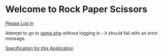 
<!DOCTYPE html>
<html>
<head>
<title>samyuktha 80c6087e - Rock Paper Scissors</title>

<!-- Latest compiled and minified CSS -->
<link rel="stylesheet" href="https://maxcdn.bootstrapcdn.com/bootstrap/3.3.6/css/bootstrap.min.css" integrity="sha384-1q8mTJOASx8j1Au+a5WDVnPi2lkFfwwEAa8hDDdjZlpLegxhjVME1fgjWPGmkzs7" crossorigin="anonymous">

<!-- Optional theme -->
<link rel="stylesheet" href="https://maxcdn.bootstrapcdn.com/bootstrap/3.3.6/css/bootstrap-theme.min.css" integrity="sha384-fLW2N01lMqjakBkx3l/M9EahuwpSfeNvV63J5ezn3uZzapT0u7EYsXMjQV+0En5r" crossorigin="anonymous">

<!-- Custom styles for this template -->
<link href="starter-template.css" rel="stylesheet">

</head>
<body>
<div class="container">
<h1>Welcome to Rock Paper Scissors</h1>
<p>
<a href="login.php">Please Log In</a>
</p>
<p>
Attempt to go to 
<a href="game.php">game.php</a> without logging in - it should fail with an error message.
<p>
<a href="https://www.wa4e.com/assn/rps/" target="_blank">Specification for this Application</a>
</p>
</div>
</body>


